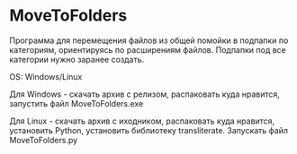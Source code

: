 # MoveToFolders
Программа для перемещения файлов из общей помойки в подпапки по категориям, ориентируясь по расширениям файлов. Подпапки под все категории нужно заранее создать.

OS: Windows/Linux

Для Windows - скачать архив с релизом, распаковать куда нравится, запустить файл MoveToFolders.exe

Для Linux - скачать архив с иходником, распаковать куда нравится, установить Python, установить библиотеку transliterate. Запускать файл MoveToFolders.py
